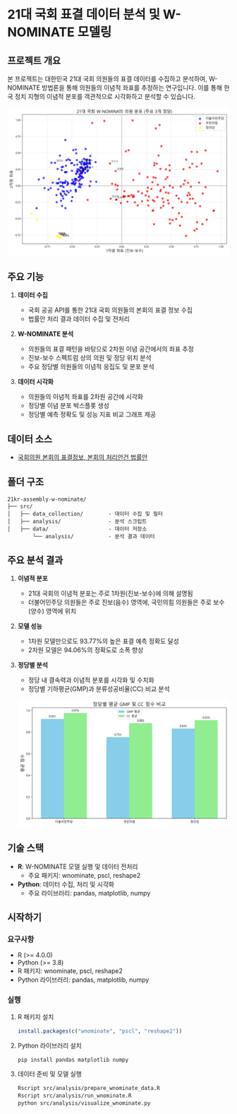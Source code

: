 # 21대 국회 표결 데이터 분석 및 W-NOMINATE 모델링

## 프로젝트 개요

본 프로젝트는 대한민국 21대 국회 의원들의 표결 데이터를 수집하고 분석하여, W-NOMINATE 방법론을 통해 의원들의 이념적 좌표를 추정하는 연구입니다. 이를 통해 한국 정치 지형의 이념적 분포를 객관적으로 시각화하고 분석할 수 있습니다.

![국회의원 이념 분포](src/data/analysis/wnominate_distribution_3parties.png)

## 주요 기능

1. **데이터 수집**
   - 국회 공공 API를 통한 21대 국회 의원들의 본회의 표결 정보 수집
   - 법률안 처리 결과 데이터 수집 및 전처리

2. **W-NOMINATE 분석**
   - 의원들의 표결 패턴을 바탕으로 2차원 이념 공간에서의 좌표 추정
   - 진보-보수 스펙트럼 상의 의원 및 정당 위치 분석
   - 주요 정당별 의원들의 이념적 응집도 및 분포 분석

3. **데이터 시각화**
   - 의원들의 이념적 좌표를 2차원 공간에 시각화
   - 정당별 이념 분포 박스플롯 생성
   - 정당별 예측 정확도 및 성능 지표 비교 그래프 제공

## 데이터 소스

- [국회의원 본회의 표결정보, 본회의 처리안건 법률안](https://open.assembly.go.kr/portal/data/service/selectAPIServicePage.do/OPR1MQ000998LC12535)

## 폴더 구조

```
21kr-assembly-w-nominate/
├── src/
│   ├── data_collection/        - 데이터 수집 및 필터
│   ├── analysis/               - 분석 스크립트
│   ├── data/                   - 데이터 저장소
        └── analysis/           - 분석 결과 데이터
```

## 주요 분석 결과

1. **이념적 분포**
   - 21대 국회의 이념적 분포는 주로 1차원(진보-보수)에 의해 설명됨
   - 더불어민주당 의원들은 주로 진보(음수) 영역에, 국민의힘 의원들은 주로 보수(양수) 영역에 위치

2. **모델 성능**
   - 1차원 모델만으로도 93.77%의 높은 표결 예측 정확도 달성
   - 2차원 모델은 94.06%의 정확도로 소폭 향상

3. **정당별 분석**
   - 정당 내 결속력과 이념적 분포를 시각화 및 수치화
   - 정당별 기하평균(GMP)과 분류성공비율(CC) 비교 분석
   
   ![정당별 성능 지표](src/data/analysis/wnominate_party_performance_3parties.png)

## 기술 스택

- **R**: W-NOMINATE 모델 실행 및 데이터 전처리
  - 주요 패키지: wnominate, pscl, reshape2
- **Python**: 데이터 수집, 처리 및 시각화
  - 주요 라이브러리: pandas, matplotlib, numpy

## 시작하기

### 요구사항

- R (>= 4.0.0)
- Python (>= 3.8)
- R 패키지: wnominate, pscl, reshape2
- Python 라이브러리: pandas, matplotlib, numpy

### 실행

1. R 패키지 설치
   ```r
   install.packages(c("wnominate", "pscl", "reshape2"))
   ```

2. Python 라이브러리 설치
   ```bash
   pip install pandas matplotlib numpy
   ```

3. 데이터 준비 및 모델 실행
   ```bash
   Rscript src/analysis/prepare_wnominate_data.R
   Rscript src/analysis/run_wnominate.R
   python src/analysis/visualize_wnominate.py
   ```